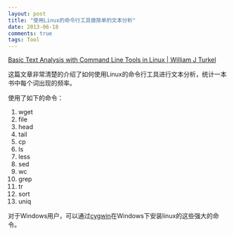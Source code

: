 ```yaml
---
layout: post
title: "使用Linux的命令行工具做简单的文本分析"
date: 2013-06-18
comments: true
tags: Tool
---
```

<p><a href="http://williamjturkel.net/2013/06/15/basic-text-analysis-with-command-line-tools-in-linux/">Basic Text Analysis with Command Line Tools in Linux | William J Turkel</a></p><p>这篇文章非常清楚的介绍了如何使用Linux的命令行工具进行文本分析，统计一本书中每个词出现的频率。</p><p>使用了如下的命令：</p><ol><li>wget</li><li> file</li><li>head</li><li>tail</li><li>cp</li><li>ls</li><li>less</li><li>sed</li><li>wc</li><li>grep</li><li>tr</li><li>sort</li><li>uniq</li></ol><p>对于Windows用户，可以通过<a href="http://cygwin.com/">cygwin</a>在Windows下安装linux的这些强大的命令。</p><p>&nbsp;</p>